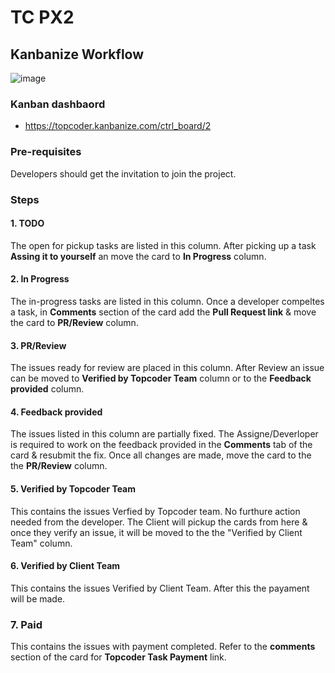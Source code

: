 # TC PX2

## Kanbanize Workflow

![image](https://user-images.githubusercontent.com/3652329/169231729-54a70493-3543-4c69-8606-90dae40dece6.png)


### Kanban dashbaord
- https://topcoder.kanbanize.com/ctrl_board/2

### Pre-requisites 
Developers should get the invitation to join the project.

### Steps
#### 1. TODO
The open for pickup tasks are listed in this column. After picking up a task **Assing it to yourself** an move the card to **In Progress** column.

#### 2. In Progress
The in-progress tasks are listed in this column. Once a developer compeltes a task, in **Comments** section of the card add the **Pull Request link** & move the card to **PR/Review** column.

#### 3. PR/Review
The issues ready for review are placed in this column. After Review an issue can be moved to **Verified by Topcoder Team** column or to the **Feedback provided** column.

#### 4. Feedback provided
The issues listed in this column are partially fixed. The Assigne/Deverloper is required to work on the feedback provided in the **Comments** tab of the card & resubmit the fix. Once all changes are made, move the card to the the **PR/Review** column.

#### 5. Verified by Topcoder Team
This contains the issues Verfied by Topcoder team. No furthure action needed from the developer. The Client will pickup the cards from here & once they verify an issue, it will be moved to the the "Verified by Client Team" column. 

#### 6. Verified by Client Team
This contains the issues Verified by Client Team. After this the payament will be made.

### 7. Paid
This contains the issues with payment completed. Refer to the **comments** section of the card for **Topcoder Task Payment** link.
